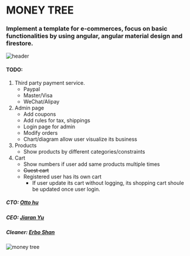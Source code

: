 # MONEY TREE
### Implement a template for e-commerces, focus on basic functionalities by using angular, angular material design and firestore.
![header](https://github.com/shanerbo/project-money-tree/blob/master/forest%20peak.PNG)
#### TODO: 
1. Third party payment service.
    - Paypal
    - Master/Visa
    - WeChat/Alipay
2. Admin page
    - Add coupons
    - Add rules for tax, shippings
    - Login page for admin
    - Modify orders
    - Chart/diagram allow user visualize its business
4. Products
    - Show products by different categories/constraints
5. Cart
    - Show numbers if user add same products multiple times
    - ~~Guest cart~~
    - Registered user has its own cart
        - If user update its cart without logging, its shopping cart shoule be updated once user login.

##### CTO: [Otto hu](https://github.com/aWildOtto)
##### CEO: [Jiaran Yu](https://github.com/jiaranyu)
##### Cleaner: [Erbo Shan](https://github.com/shanerbo)
![money tree](https://github.com/shanerbo/project-money-tree/blob/master/money-tree.jpg)

